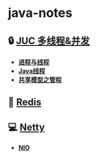 # java-notes

## :lock: [JUC 多线程&并发]()

- [**进程与线程**](https://github.com/CheneyKwok/java-notes/blob/main/notes/juc/进程与线程.md)
- [**Java线程**](https://github.com/CheneyKwok/java-notes/blob/main/notes/juc/Java%20线程.md)
- [**共享模型之管程**](https://github.com/CheneyKwok/java-notes/blob/main/notes/juc/共享模型之管程.md)

## :pizza: [Redis](https://github.com/CheneyKwok/java-notes/blob/main/notes/redis/redis.md)

## :computer: [Netty]()

- [**NIO**](https://github.com/CheneyKwok/java-notes/blob/main/notes/netty/nio.md)

